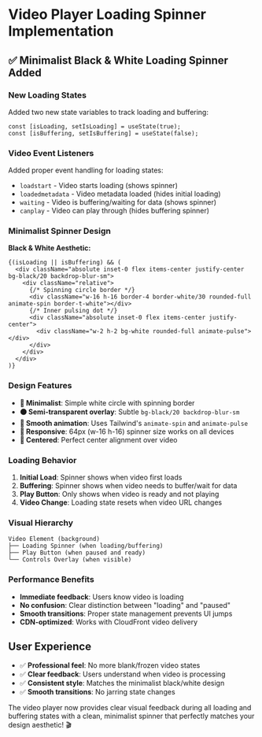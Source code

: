 # Video Player Loading Spinner Implementation

## ✅ **Minimalist Black & White Loading Spinner Added**

### **New Loading States**
Added two new state variables to track loading and buffering:
```tsx
const [isLoading, setIsLoading] = useState(true);
const [isBuffering, setIsBuffering] = useState(false);
```

### **Video Event Listeners**
Added proper event handling for loading states:
- `loadstart` - Video starts loading (shows spinner)
- `loadedmetadata` - Video metadata loaded (hides initial loading)
- `waiting` - Video is buffering/waiting for data (shows spinner)
- `canplay` - Video can play through (hides buffering spinner)

### **Minimalist Spinner Design**
**Black & White Aesthetic:**
```tsx
{(isLoading || isBuffering) && (
  <div className="absolute inset-0 flex items-center justify-center bg-black/20 backdrop-blur-sm">
    <div className="relative">
      {/* Spinning circle border */}
      <div className="w-16 h-16 border-4 border-white/30 rounded-full animate-spin border-t-white"></div>
      {/* Inner pulsing dot */}
      <div className="absolute inset-0 flex items-center justify-center">
        <div className="w-2 h-2 bg-white rounded-full animate-pulse"></div>
      </div>
    </div>
  </div>
)}
```

### **Design Features**
- **🎨 Minimalist**: Simple white circle with spinning border
- **⚫ Semi-transparent overlay**: Subtle `bg-black/20 backdrop-blur-sm`
- **🔄 Smooth animation**: Uses Tailwind's `animate-spin` and `animate-pulse`
- **📱 Responsive**: 64px (w-16 h-16) spinner size works on all devices
- **🎯 Centered**: Perfect center alignment over video

### **Loading Behavior**
1. **Initial Load**: Spinner shows when video first loads
2. **Buffering**: Spinner shows when video needs to buffer/wait for data
3. **Play Button**: Only shows when video is ready and not playing
4. **Video Change**: Loading state resets when video URL changes

### **Visual Hierarchy**
```
Video Element (background)
├── Loading Spinner (when loading/buffering)
├── Play Button (when paused and ready)
└── Controls Overlay (when visible)
```

### **Performance Benefits**
- **Immediate feedback**: Users know video is loading
- **No confusion**: Clear distinction between "loading" and "paused"
- **Smooth transitions**: Proper state management prevents UI jumps
- **CDN-optimized**: Works with CloudFront video delivery

## **User Experience**
- ✅ **Professional feel**: No more blank/frozen video states
- ✅ **Clear feedback**: Users understand when video is processing
- ✅ **Consistent style**: Matches the minimalist black/white design
- ✅ **Smooth transitions**: No jarring state changes

The video player now provides clear visual feedback during all loading and buffering states with a clean, minimalist spinner that perfectly matches your design aesthetic! 🎬
